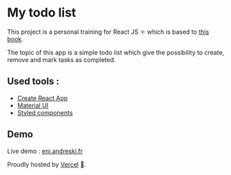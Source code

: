 # My todo list

This project is a personal training for React JS ⚛️ which is based to 
[this book](https://www.editions-eni.fr/livre/react-developpez-le-front-end-de-vos-applications-web-et-mobiles-avec-javascript-9782409022722).

The topic of this app is a simple todo list which give the possibility to create, remove and mark tasks as completed.

## Used tools :
- [Create React App](https://github.com/facebook/create-react-app)
- [Material UI](https://material-ui.com/)
- [Styled components](https://styled-components.com/)

## Demo

Live demo : [eni.andreski.fr](https://eni.andreski.fr/)

Proudly hosted by [Vercel](https://vercel.com) 🚀.
